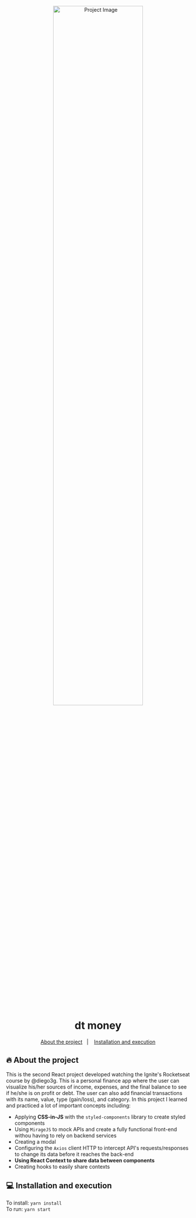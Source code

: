 <p align="center">
    <img width="70%" src="https://imgur.com/NPbQrNw.png" alt="Project Image"/>
</p>

<h1 align="center">dt money</h1>

<p align="center">
  <a href="#-about-the-project">About the project</a>&nbsp;&nbsp;&nbsp;|&nbsp;&nbsp;&nbsp;
  <a href="#-installation-and-execution">Installation and execution</a>
</p>

## 🔥 About the project
This is the second React project developed watching the Ignite's Rocketseat course by @diego3g. This is a personal finance app where the user can visualize his/her sources of income, expenses, and the final balance to see if he/she is on profit or debt. The user can also add financial transactions with its name, value, type (gain/loss), and category. In this project I learned and practiced a lot of important concepts including: 
- Applying **CSS-in-JS** with the `styled-components` library to create styled components
- Using `MirageJS` to mock APIs and create a fully functional front-end withou having to rely on backend services
- Creating a modal
- Configuring the `Axios` client HTTP to intercept API's requests/responses to change its data before it reaches the back-end
- **Using React Context to share data between components**
- Creating hooks to easily share contexts

## 💻 Installation and execution
To install: `yarn install`<br>
To run: `yarn start`
